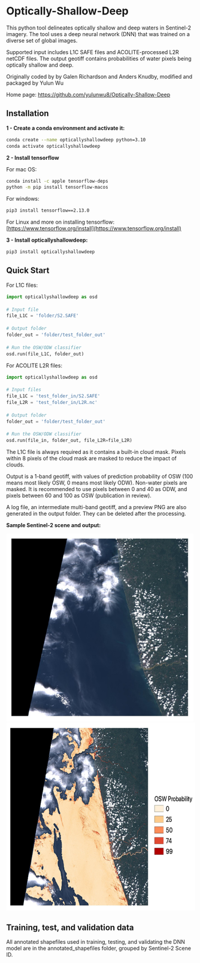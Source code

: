 # Optically-Shallow-Deep 

This python tool delineates optically shallow and deep waters in Sentinel-2 imagery. The tool uses a deep neural network (DNN) that was trained on a diverse set of global images.

Supported input includes L1C SAFE files and ACOLITE-processed L2R netCDF files. The output geotiff contains probabilities of water pixels being optically shallow and deep. 

Originally coded by by Galen Richardson and Anders Knudby, modified and packaged by Yulun Wu

Home page: <a href="https://github.com/yulunwu8/Optically-Shallow-Deep" target="_blank">https://github.com/yulunwu8/Optically-Shallow-Deep</a>


 
## Installation 

**1 - Create a conda environment and activate it:**

```bash
conda create --name opticallyshallowdeep python=3.10
conda activate opticallyshallowdeep
```

**2 - Install tensorflow**

For mac OS: 

```bash
conda install -c apple tensorflow-deps
python -m pip install tensorflow-macos

```


For windows:

```bash
pip3 install tensorflow==2.13.0

```



For Linux and more on installing tensorflow: [https://www.tensorflow.org/install](https://www.tensorflow.org/install)


**3 - Install opticallyshallowdeep:**

```bash
pip3 install opticallyshallowdeep
```


## Quick Start

For L1C files: 

```python
import opticallyshallowdeep as osd

# Input file 
file_L1C = 'folder/S2.SAFE' 

# Output folder 
folder_out = 'folder/test_folder_out'

# Run the OSW/ODW classifier 
osd.run(file_L1C, folder_out)
```

For ACOLITE  L2R files: 

```python
import opticallyshallowdeep as osd

# Input files 
file_L1C = 'test_folder_in/S2.SAFE' 
file_L2R = 'test_folder_in/L2R.nc' 

# Output folder 
folder_out = 'folder/test_folder_out'

# Run the OSW/ODW classifier 
osd.run(file_in, folder_out, file_L2R=file_L2R)
```

The L1C file is always required as it contains a built-in cloud mask. Pixels within 8 pixels of the cloud mask are masked to reduce the impact of clouds. 


Output is a 1-band geotiff, with values of prediction probability of OSW (100 means most likely OSW, 0 means most likely ODW). Non-water pixels are masked. It is recommended to use pixels between 0 and 40 as ODW, and pixels between 60 and 100 as OSW (publication in review).

A log file, an intermediate multi-band geotiff, and a preview PNG are also generated in the output folder. They can be deleted after the processing. 

**Sample Sentinel-2 scene and output:**

<img src="images/TOA.jpeg"  height="500">

<img src="images/OSW.jpeg"  height="500">

## Training, test, and validation data 

All annotated shapefiles used in training, testing, and validating the DNN model are in the annotated_shapefiles folder, grouped by Sentinel-2 Scene ID.




